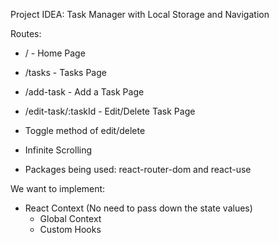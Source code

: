 Project IDEA: Task Manager with Local Storage and Navigation

Routes:
- / - Home Page
- /tasks - Tasks Page
- /add-task - Add a Task Page
- /edit-task/:taskId - Edit/Delete Task Page

- Toggle method of edit/delete
- Infinite Scrolling
- Packages being used: react-router-dom and react-use

We want to implement:
- React Context (No need to pass down the state values) 
    - Global Context 
    - Custom Hooks

